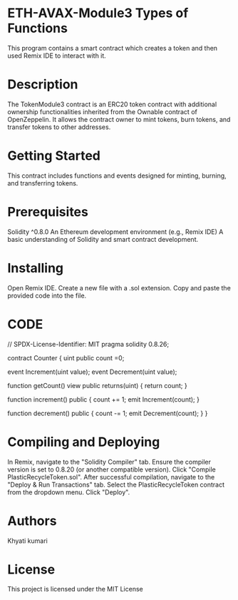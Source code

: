 # ETH-AVAX-Module3 Types of Functions
This program contains a smart contract which creates a token and then used Remix IDE to interact with it.

# Description
The TokenModule3 contract is an ERC20 token contract with additional ownership functionalities inherited from the Ownable contract of OpenZeppelin. It allows the contract owner to mint tokens, burn tokens, and transfer tokens to other addresses.

# Getting Started
This contract includes functions and events designed for minting, burning, and transferring tokens.

# Prerequisites
Solidity ^0.8.0 An Ethereum development environment (e.g., Remix IDE) A basic understanding of Solidity and smart contract development.

# Installing
Open Remix IDE. Create a new file with a .sol extension. Copy and paste the provided code into the file.

# CODE
// SPDX-License-Identifier: MIT pragma solidity 0.8.26;

contract Counter { uint public count =0;

event Increment(uint value);
event Decrement(uint value);

function getCount() view public returns(uint) {
    return count;
}

function increment() public {
    count += 1;
    emit Increment(count);
}

function decrement() public {
    count -= 1;
    emit Decrement(count);
}
}
# Compiling and Deploying
In Remix, navigate to the "Solidity Compiler" tab. Ensure the compiler version is set to 0.8.20 (or another compatible version). Click "Compile PlasticRecycleToken.sol". After successful compilation, navigate to the "Deploy & Run Transactions" tab. Select the PlasticRecycleToken contract from the dropdown menu. Click "Deploy".

# Authors
Khyati kumari

# License
This project is licensed under the MIT License
